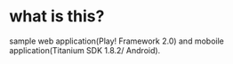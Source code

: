 # what is this?

sample web application(Play! Framework 2.0) and moboile application(Titanium SDK 1.8.2/ Android).
